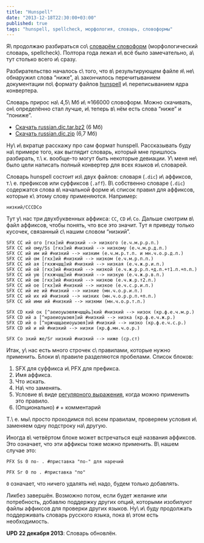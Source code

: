 ```yaml
---
title: "Hunspell"
date: "2013-12-18T22:30:00+03:00"
published: true
tags: "hunspell, spellcheck, морфология, словарь, словоформы"
---
```


Я\ продолжаю разбираться со\ [словарём словоформ][dict] (морфологический словарь, spellcheck). Полтора года лежал
и\ всё было замечательно, а\ тут столько всего и\ сразу.

Разбирательство началось с\ того, что в\ результирующем файле я\ не\ обнаружил слова “ниже”, а\ закончилось
перечитыванием документации по\ формату файлов [hunspell] и\ переписыванием ядра конвертера.

Словарь прирос на\ 4,5\ Мб и\ ≈166000 словоформ. Можно скачивать, он\ определённо стал лучше, и\ теперь в\ нём есть
слова “ниже” и “пониже”.

* [Скачать russian.diс.tar.bz2](/media/russian.dic.tar.bz2) (6 Мб)
* [Скачать russian.dic.zip](/media/russian.dic.zip) (6,7 Мб)

Ну\ и\ вкратце расскажу про сам формат hunspell. Рассказывать буду на\ примере того, как выглядит словарь, который мне
пришлось разбирать, т.\ к. вообще-то могут быть некоторые девиации. У\ меня не\ было цели написать полный
конвертер для всех языков и\ словарей.

Словарь hunspell состоит из\ двух файлов: словаря (`.dic`) и\ аффиксов, т.\ е. префиксов или суффиксов (`.aff`).
В\ собственно словаре (`.dic`) содержатся слова в\ начальной форме и\ список правил для аффиксов, которые к\ этому слову
применяются. Например:

~~~~~
низкий/CCCDCo
~~~~~

Тут у\ нас три двухбуквенных аффикса: `CC`, `CD` и\ `Co`. Дальше смотрим в\ файл аффиксов, чтобы понять, что все это
значит. Тут я приведу только кусочек, связанный с\ нашим словом “низкий”.

~~~~~
SFX CC ий ого [гкх]ий #низкий --> низкого (е.ч.м.р.р.п.)
SFX CC ий ому/Ss [гкх]ий #низкий --> низкому (е.ч.м.р.д.п.)
SFX CC ий им ий #низкий --> низким (е.ч.м.р.т.п. и мн.ч.о.р.д.п.)
SFX CC ий ом [гкх]ий #низкий --> низком (е.ч.м.р.п.п.)
SFX CC ий ая [гкхжчшщ]ий #низкий --> низкая (е.ч.ж.р.и.п.)
SFX CC ий ой [гкх]ий #низкий --> низкой (е.ч.ж.р.р.п.+д.п.+т1.п.+п.п.)
SFX CC ий ую [гкхжчшщ]ий #низкий --> низкую (е.ч.ж.р.в.п.)
SFX CC ий ою [гкх]ий #низкий --> низкою (е.ч.ж.р.т2.п.)
SFX CC ий ое [гкх]ий #низкий --> низкое (е.ч.с.р.и.п.)
SFX CC ий ие ий #низкий --> низкие (мн.ч.о.р.и.п.)
SFX CC ий их ий #низкий --> низких (мн.ч.о.р.р.п.+п.п.)
SFX CC ий ими ий #низкий --> низкми (мн.ч.о.р.т.п.)

SFX CD кий ок [^аеиоуыэюяжчшщйь]кий #низкий --> низок (кр.ф.е.ч.м.р.)
SFX CD ий а [^нраеиоуыэюя]ий #низкий --> низка (кр.ф.е.ч.ж.р.)
SFX CD ий о [^нржчшщаеиоуыэюя]ий #низкий --> низко (кр.ф.е.ч.с.р.)
SFX CD ий и ий #низкий --> низки (кр.ф.мн.ч.о.р.)

SFX Co зкий же/Sr низкий #низкий --> ниже (ср.ст)
~~~~~

Итак, у\ нас есть много строчек с\ правилами, которые нужно применить. Блоки в\ правиле разделяются пробелами.
Список блоков:

1. SFX для суффикса и\ PFX для префикса.
2. Имя аффикса.
3. Что искать.
4. На\ что заменять.
5. Условие в\ виде [регулярного выражения][regexp], когда можно применить это правило.
6. (Опционально) `#` + комментарий

Т.\ е. мы\ просто проходимся по\ всем правилам, проверяем условия и\ заменяем одну подстроку на\ другую.

Иногда в\ четвёртом блоке может встречаться ещё названия аффиксов. Это означает, что эти аффиксы тоже можно применить.
В\ нашем случае это:

~~~~~
PFX Ss 0 по- . #приставка "по-" для наречий

PFX Sr 0 по . #приставка "по"
~~~~~

`0` означает, что ничего удалять не\ надо, будем только добавлять.

Ликбез завершён. Возможно потом, если будет желание или потребность, добавлю поддержку других опций, которыми изобилуют
файлы аффиксов для проверки других языков. Ну\ и\ буду продолжать поддерживать словарь русского языка, пока в\ этом есть
необходимость.

**UPD 22 декабря 2013**: Словарь обновлён.

[dict]: http://dikmax.name/post/russian-dictionary/
[hunspell]: http://en.wikipedia.org/wiki/Hunspell
[regexp]: http://en.wikipedia.org/wiki/Regular_expression

